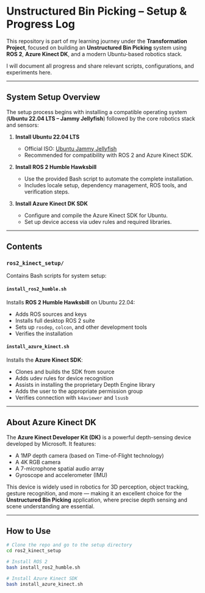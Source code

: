 # Unstructured Bin Picking – Setup & Progress Log

This repository is part of my learning journey under the **Transformation Project**, focused on building an **Unstructured Bin Picking** system using **ROS 2**, **Azure Kinect DK**, and a modern Ubuntu-based robotics stack.

I will document all progress and share relevant scripts, configurations, and experiments here.

---

## System Setup Overview

The setup process begins with installing a compatible operating system (**Ubuntu 22.04 LTS – Jammy Jellyfish**) followed by the core robotics stack and sensors:

1. **Install Ubuntu 22.04 LTS**
   - Official ISO: [Ubuntu Jammy Jellyfish](https://releases.ubuntu.com/jammy/)
   - Recommended for compatibility with ROS 2 and Azure Kinect SDK.

2. **Install ROS 2 Humble Hawksbill**
   - Use the provided Bash script to automate the complete installation.
   - Includes locale setup, dependency management, ROS tools, and verification steps.

3. **Install Azure Kinect DK SDK**
   - Configure and compile the Azure Kinect SDK for Ubuntu.
   - Set up device access via udev rules and required libraries.

---

## Contents

###  `ros2_kinect_setup/`

Contains Bash scripts for system setup:

#### `install_ros2_humble.sh`
Installs **ROS 2 Humble Hawksbill** on Ubuntu 22.04:
- Adds ROS sources and keys
- Installs full desktop ROS 2 suite
- Sets up `rosdep`, `colcon`, and other development tools
- Verifies the installation

#### `install_azure_kinect.sh`
Installs the **Azure Kinect SDK**:
- Clones and builds the SDK from source
- Adds udev rules for device recognition
- Assists in installing the proprietary Depth Engine library
- Adds the user to the appropriate permission group
- Verifies connection with `k4aviewer` and `lsusb`

---

##  About Azure Kinect DK

The **Azure Kinect Developer Kit (DK)** is a powerful depth-sensing device developed by Microsoft. It features:

- A 1MP depth camera (based on Time-of-Flight technology)
- A 4K RGB camera
- A 7-microphone spatial audio array
- Gyroscope and accelerometer (IMU)

This device is widely used in robotics for 3D perception, object tracking, gesture recognition, and more — making it an excellent choice for the **Unstructured Bin Picking** application, where precise depth sensing and scene understanding are essential.

---

## How to Use

```bash
# Clone the repo and go to the setup directory
cd ros2_kinect_setup

# Install ROS 2
bash install_ros2_humble.sh

# Install Azure Kinect SDK
bash install_azure_kinect.sh
